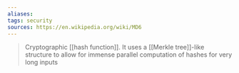 ```yaml
---
aliases: 
tags: security
sources: https://en.wikipedia.org/wiki/MD6
---
```

> Cryptographic [[hash function]]. It uses a [[Merkle tree]]-like structure to allow for immense parallel computation of hashes for very long inputs